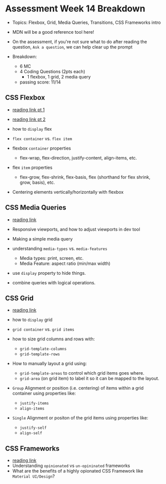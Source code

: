# Assessment Week 14 Breakdown
- Topics: Flexbox, Grid, Media Queries, Transitions, CSS Frameworks intro
- MDN will be a good reference tool here!
- On the assessment, if you're not sure what to do after reading the question, `Ask a question`, we can help clear up the prompt

- Breakdown:
  - 6 MC 
  - 4 Coding Questions (2pts each)
    - 1 flexbox, 1 grid, 2 media query 
  - passing score: 11/14

## CSS Flexbox
- [reading link pt 1](https://open.appacademy.io/learn/js-py---pt-apr-2022-online/week-14---css/flexible-box-model)

- [reading link pt 2](https://open.appacademy.io/learn/js-py---pt-apr-2022-online/week-14---css/flexible-box-alignment)

- how to `display` flex
- `flex container` vs. `flex item`
- flexbox `container` properties
  - flex-wrap, flex-direction, justify-content, align-items, etc.

- flex `item` properties
  - flex-grow, flex-shrink, flex-basis, flex (shorthand for flex shrink, grow, basis), etc.

- Centering elements vertically/horizontally with flexbox


## CSS Media Queries
- [reading link](https://open.appacademy.io/learn/js-py---pt-apr-2022-online/week-14---css/media-queries)

- Responsive viewports, and how to adjust viewports in dev tool
- Making a simple media query
- understanding `media-types` vs. `media-features`
  - Media types: print, screen, etc.
  - Media Feature: aspect ratio (min/max width)
- use `display` property to hide things.
- combine queries with logical operations.


## CSS Grid
- [reading link](https://open.appacademy.io/learn/js-py---pt-apr-2022-online/week-14---css/grid-layout-part-2)
- how to `display` grid
- `grid container` vs. `grid items`
- how to size grid columns and rows with:
  - `grid-template-columns`
  - `grid-template-rows`
- How to manually layout a grid using:
  - `grid-template-areas` to control which grid items goes where.
  - `grid-area` (on grid item) to label it so it can be mapped to the layout.

- `Group` Alignment or position (i.e. centering) of items within a grid container using properties like:
  - `justify-items` 
  - `align-items`

- `Single` Alignment or positon of the grid items using properties like:
  - `justify-self`
  - `align-self`


## CSS Frameworks
- [reading link](https://open.appacademy.io/learn/js-py---pt-apr-2022-online/week-14---css/css-frameworks)
- Understanding `opinionated` vs `un-opininated` frameworks
- What are the benefits of a highly opionated CSS Framework like `Material UI/Design`?


